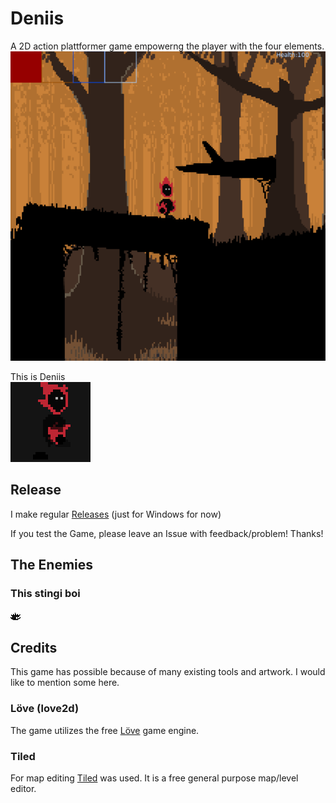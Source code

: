 # Deniis
A 2D action plattformer game empowerng the player with the four elements.
![Unable to load File](screenshot.png?raw=true "Screenshot")

This is Deniis<br>
![Unable to load File](Deniis.gif?raw=true "Deniis first animation")

## Release
I make regular [Releases](https://github.com/DrJamgo/Deniis/tree/master/release) (just for Windows for now)

If you test the Game, please leave an Issue with feedback/problem! Thanks!

## The Enemies
### This stingi boi
![Unable to load File](assets/stachli.png?raw=true "Screenshot")

## Credits
This game has possible because of many existing tools and artwork. I would like to mention some here.

### Löve (love2d)
The game utilizes the free [Löve](https://love2d.org/) game engine.

### Tiled
For map editing [Tiled](https://www.mapeditor.org/) was used. It is a free general purpose map/level editor.

